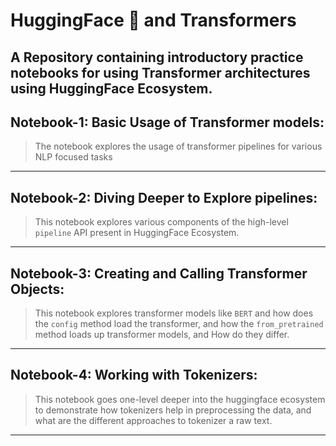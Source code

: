 # HuggingFace 🤗 and Transformers
A Repository containing introductory practice notebooks for using Transformer architectures using HuggingFace Ecosystem. <br>
---
## Notebook-1: Basic Usage of Transformer models: <br>
> The notebook explores the usage of transformer pipelines for various NLP focused tasks<br>
---
## Notebook-2: Diving Deeper to Explore pipelines: <br>
>This notebook explores various components of the high-level `pipeline` API present in HuggingFace Ecosystem.
---
## Notebook-3: Creating and Calling Transformer Objects: <br>
> This notebook explores transformer models like `BERT` and how does the `config` method load the transformer, and how the `from_pretrained` method loads up transformer models, and How do they differ.
--- 
## Notebook-4: Working with Tokenizers: <br>
> This notebook goes one-level deeper into the huggingface ecosystem to demonstrate how tokenizers help in preprocessing the data, and what are the different approaches to tokenizer a raw text.
---
